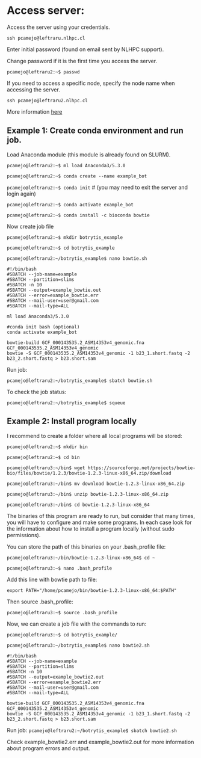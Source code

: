 # Access server:

Access the server using your credentials.

```ssh pcamejo@leftraru.nlhpc.cl```

Enter initial password (found on email sent by NLHPC support). 

Change password if it is the first time you access the server.

```pcamejo@leftraru2:~$ passwd```

If you need to access a specific node, specify the node name when accessing the server.

```ssh pcamejo@leftraru2.nlhpc.cl```

More information [here](http://usuarios.nlhpc.cl/index.php/Tutorial_de_acceso_a_Leftraru_via_SSH)

## Example 1: Create conda environment and run job.

Load Anaconda module (this module is already found on SLURM).

```pcamejo@leftraru2:~$ ml load Anaconda3/5.3.0```

```pcamejo@leftraru2:~$ conda create --name example_bot```

```pcamejo@leftraru2:~$ conda init``` # (you may need to exit the server and login again)

```pcamejo@leftraru2:~$ conda activate example_bot```

```pcamejo@leftraru2:~$ conda install -c bioconda bowtie```

Now create job file

```pcamejo@leftraru2:~$ mkdir botrytis_example```

```pcamejo@leftraru2:~$ cd botrytis_example```

```pcamejo@leftraru2:~/botrytis_example$ nano bowtie.sh```

```
#!/bin/bash
#SBATCH --job-name=example
#SBATCH --partition=slims
#SBATCH -n 10
#SBATCH --output=example_bowtie.out
#SBATCH --error=example_bowtie.err
#SBATCH --mail-user=user@gmail.com
#SBATCH --mail-type=ALL

ml load Anaconda3/5.3.0

#conda init bash (optional)
conda activate example_bot

bowtie-build GCF_000143535.2_ASM14353v4_genomic.fna GCF_000143535.2_ASM14353v4_genomic
bowtie -S GCF_000143535.2_ASM14353v4_genomic -1 b23_1.short.fastq -2 b23_2.short.fastq > b23.short.sam
```
Run job:

```pcamejo@leftraru2:~/botrytis_example$ sbatch bowtie.sh```

To check the job status:

```pcamejo@leftraru2:~/botrytis_example$ squeue```


## Example 2: Install program locally

I recommend to create a folder where all local programs will be stored:

```pcamejo@leftraru2:~$ mkdir bin```

```pcamejo@leftraru2:~$ cd bin```

```pcamejo@leftraru3:~/bin$ wget https://sourceforge.net/projects/bowtie-bio/files/bowtie/1.2.3/bowtie-1.2.3-linux-x86_64.zip/download```

```pcamejo@leftraru3:~/bin$ mv download bowtie-1.2.3-linux-x86_64.zip```

```pcamejo@leftraru3:~/bin$ unzip bowtie-1.2.3-linux-x86_64.zip```

```pcamejo@leftraru3:~/bin$ cd bowtie-1.2.3-linux-x86_64```

The binaries of this program are ready to run, but consider that many times, you will have to configure and make some programs. In each case look for the information about how to install a program locally (without sudo permissions).

You can store the path of this binaries on your .bash_profile file:

```pcamejo@leftraru3:~/bin/bowtie-1.2.3-linux-x86_64$ cd ~```

```pcamejo@leftraru3:~$ nano .bash_profile```

Add this line with bowtie path to file:

```export PATH="/home/pcamejo/bin/bowtie-1.2.3-linux-x86_64:$PATH"```

Then source .bash_profile:

```pcamejo@leftraru3:~$ source .bash_profile```

Now, we can create a job file with the commands to run:

```pcamejo@leftraru3:~$ cd botrytis_example/```

```pcamejo@leftraru3:~/botrytis_example$ nano bowtie2.sh```


```
#!/bin/bash
#SBATCH --job-name=example
#SBATCH --partition=slims
#SBATCH -n 10
#SBATCH --output=example_bowtie2.out
#SBATCH --error=example_bowtie2.err
#SBATCH --mail-user=user@gmail.com
#SBATCH --mail-type=ALL

bowtie-build GCF_000143535.2_ASM14353v4_genomic.fna GCF_000143535.2_ASM14353v4_genomic
bowtie -S GCF_000143535.2_ASM14353v4_genomic -1 b23_1.short.fastq -2 b23_2.short.fastq > b23.short.sam
```

Run job:
``` pcamejo@leftraru2:~/botrytis_example$ sbatch bowtie2.sh ```

Check example_bowtie2.err and example_bowtie2.out for more information about program errors and output. 
